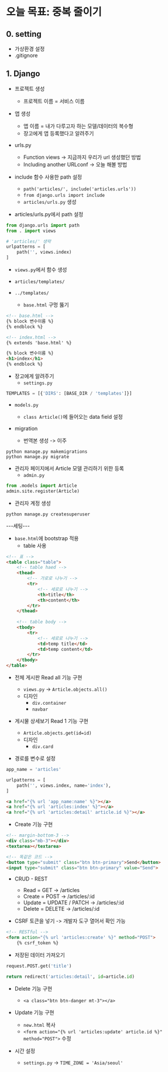 # 오늘 목표: 중복 줄이기

## 0. setting

- 가상환경 설정
- .gitignore

## 1. Django

- 프로젝트 생성
    - 프로젝트 이름 = 서비스 이름

- 앱 생성
    - 앱 이름 = 내가 다루고자 하는 모델/데이터의 복수형
    - 장고에게 앱 등록했다고 알려주기

- urls.py
    - Function views -> 지금까지 우리가 url 생성했던 방법
    - Including another URLconf -> 오늘 해볼 방법
- include 함수 사용한 path 설정 
    - `path('articles/', include('articles.urls'))`
    - `from django.urls import include`
    - `articles/urls.py` 생성
- articles/urls.py에서 path 설정
```python
from django.urls import path
from . import views

# 'articles/' 생략
urlpatterns = [
    path('', views.index)
]
```

- `views.py`에서 함수 생성

- `articles/templates/`
- `../templates/`
    - `base.html` 구멍 뚫기
```html
<!-- base.html -->
{% block 변수이름 %}
{% endblock %}

<!-- index.html -->
{% extends 'base.html' %}

{% block 변수이름 %}
<h1>index</h1>
{% endblock %}
```
- 장고에게 알려주기
    - `settings.py`
```python
TEMPLATES = [{'DIRS': [BASE_DIR / 'templates']}]
```
- `models.py`
    - `class Article()`에 들어오는 data field 설정

- migration
    - 번역본 생성 -> 이주
```shell
python manage.py makemigrations
python manage.py migrate
```

- 관리자 페이지에서 Article 모델 관리하기 위한 등록 
    - `admin.py`
```python
from .models import Article
admin.site.register(Article)
```

- 관리자 계정 생성
```shell
python manage.py createsuperuser
```

---세팅---

- `base.html`에 bootstrap 적용
    - table 사용
```html
<!-- 표 -->
<table class="table">
    <!-- table haed -->
    <thead>
        <!-- 가로로 나누기 -->
        <tr>
            <!-- 세로로 나누기 -->
            <th>title</th>
            <th>content</th>
        </tr>
    </thead> 
    
    <!-- table body -->
    <tbody>
        <tr>
            <!-- 세로로 나누기 -->
            <td>temp title</td>
            <td>temp content</td>
        </tr>
    </tbody>
</table>
```

- 전체 게시판 Read all 기능 구현
    - `views.py` -> `Article.objects.all()`
    - 디자인
        - `div.container`
        - `navbar`

- 게시물 상세보기 Read 1 기능 구현
    - `Article.objects.get(id=id)`
    - 디자인
        - `div.card`

- 경로를 변수로 설정
```python
app_name = 'articles'

urlpatterns = [
    path('', views.index, name='index'),
]
```
```html
<a href="{% url 'app_name:name' %}"></a>
<a href="{% url 'articles:index' %}"></a>
<a href="{% url 'articles:detail' article.id %}"></a>
```

- Create 기능 구현
```html
<!-- margin-bottom-3 -->
<div class="mb-3"></div>
<textarea></textarea>

<!-- 똑같은 코드 -->
<button type="submit" class="btn btn-primary">Send</button>
<input type="submit" class="btn btn-primary" value="Send">
```

- CRUD - REST
    - Read = GET -> /articles
    - Create = POST -> /articles/:id
    - Update = UPDATE / PATCH -> /articles/:id
    - Delete = DELETE -> /articles/:id

- CSRF 토큰을 넣기 -> 개발자 도구 열어서 확인 가능
```html
<!-- RESTful -->
<form action="{% url 'articles:create' %}" method="POST">
    {% csrf_token %}
```

- 저장된 데이터 가져오기
```python
request.POST.get('title')

return redirect('articles:detail', id=article.id)
```

- Delete 기능 구현
    - `<a class="btn btn-danger mt-3"></a>`

- Update 기능 구현
    - `new.html` 복사
    - `<form action="{% url 'articles:update' article.id %}" method="POST">` 수정

- 시간 설정
    - `settings.py` -> `TIME_ZONE = 'Asia/seoul'`
